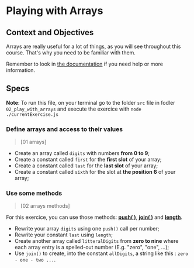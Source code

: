 # Playing with Arrays

## Context and Objectives

Arrays are really useful for a lot of things, as you will see throughout this course.
That's why you need to be familiar with them.

Remember to look in [the documentation](https://developer.mozilla.org/en-US/docs/Web/JavaScript/Reference/Global_Objects/Array) if you need help or more information.

## Specs

**Note**: To run this file, on your terminal go to the folder `src` file in fodler `02_play_with_arrays` and execute the exercice with `node ./currentExercise.js`

### Define arrays and access to their values

> [01 arrays]

- Create an array called `digits` with numbers **from 0 to 9**;
- Create a constant called `first` for the **first slot** of your array;
- Create a constant called `last` for the **last slot** of your array;
- Create a constant called `sixth` for the slot at **the position 6** of your array;

### Use some methods

> [02 arrays methods]

For this exercice, you can use those methods: **[push( )](https://developer.mozilla.org/en-US/docs/Web/JavaScript/Reference/Global_Objects/Array/push)**, **[join( )](https://developer.mozilla.org/en-US/docs/Web/JavaScript/Reference/Global_Objects/Array/join)** and **[length](https://developer.mozilla.org/en-US/docs/Web/JavaScript/Reference/Global_Objects/Array/length)**.

- Rewrite your array `digits` using one `push()` call per number;
- Rewrite your constant `last` using `length`;
- Create another array called `litteralDigits` from **zero to nine** where each array entry is a spelled-out number (E.g. "zero", "one", ...);
- Use `join()` to create, into the constant `allDigits`, a string like this : `zero - one - two ...`.
